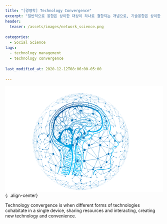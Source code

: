 ```yaml
---
title: "[경영학] Technology Convergence"
excerpt: "일반적으로 융합은 상이한 대상이 하나로 결합되는 개념으로, 기술융합은 상이한 기술이 하나로 융합되는 것으로 ... "
header:
  teaser: /assets/images/network_science.png

categories:
  - Social Science
tags:
  - technology management
  - technology convergence

last_modified_at: 2020-12-12T08:06:00-05:00

---
```


![image-center](/assets/images/network_science.png){: .align-center}


Technology convergence is when different forms of technologies cohabitate in a single device, sharing resources and interacting, creating new technology and convenience. 